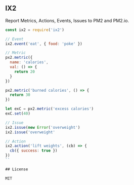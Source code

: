 
## IX2

Report Metrics, Actions, Events, Issues to PM2 and PM2.io.

```javascript
const ix2 = require('ix2')

// Event
ix2.event('eat', { food: 'poke' })

// Metric
px2.metric({
  name: 'calories',
  val: () => {
    return 20
  }
})

px2.metric('burned calories', () => {
  return 30
})

let exC = px2.metric('excess calories')
exC.set(40)

// Issue
ix2.issue(new Error('overweight')
ix2.issue('overweight'

// Action
ix2.action('lift weights', (cb) => {
  cb({ success: true })
})
``

## License

MIT
